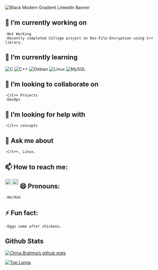 ![Black Modern Gradient LinkedIn Banner](https://github.com/ChinaBrahma/ChinaBrahma/assets/64854147/b37098e3-3f8d-471f-9cb2-98513a816d26)

<!--
**ChinaBrahma/ChinaBrahma** is a ✨ _special_ ✨ repository because its `README.md` (this file) appears on your GitHub profile.
Here are some ideas to get you started:
-->

## 🔭 I’m currently working on
    -Not Working
    -Recently completed College project on Des-File-Encryption using C++ library.
    
## 🌱 I’m currently learning
![C](https://img.shields.io/badge/c-%2300599C.svg?style=for-the-badge&logo=c&logoColor=white)
   ![C++](https://img.shields.io/badge/c++-%2300599C.svg?style=for-the-badge&logo=c%2B%2B&logoColor=white)
   ![Debian](https://img.shields.io/badge/Debian-D70A53?style=for-the-badge&logo=debian&logoColor=white)
   ![Linux](https://img.shields.io/badge/Linux-FCC624?style=for-the-badge&logo=linux&logoColor=black)
    ![MySQL](https://img.shields.io/badge/mysql-%2300f.svg?style=for-the-badge&logo=mysql&logoColor=white)
    
## 👯 I’m looking to collaborate on
    -C/C++ Projects
    -DevOps
## 🤔 I’m looking for help with
    -C/C++ concepts
## 💬 Ask me about
    -C/C++, Linux.
## 📫 How to reach me: 
<a herf="www.linkedin.com/in/china-brahma-3821401a4"><img align="left" src="![LinkedIn](https://img.shields.io/badge/linkedin-%230077B5.svg?style=for-the-badge&logo=linkedin&logoColor=white)" width="21px"/></a>
<a herf="www.brahmachina093@gmail.com"> <img align="left" src="![Gmail](https://img.shields.io/badge/Gmail-D14836?style=for-the-badge&logo=gmail&logoColor=white)" width="21px"/></a>

## 😄 Pronouns: 
    -He/Him
## ⚡ Fun fact:
    -Eggs came after chickens.
## Github Stats
[![China Brahma’s github stats](https://github-readme-stats.vercel.app/api?username=ChinaBrahma)](https://github.com/ChinaBrahma)

[![Top Langs](https://github-readme-stats.vercel.app/api/top-langs/?username=ChinaBrahma&layout=compact)](https://github.com/ChinaBrahma)
